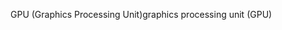 <span data-ttu-id="fedf2-101">GPU (Graphics Processing Unit)</span><span class="sxs-lookup"><span data-stu-id="fedf2-101">graphics processing unit (GPU)</span></span>